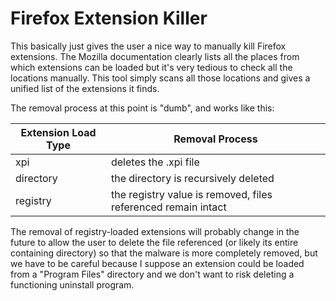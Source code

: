﻿# Firefox Extension Killer

This basically just gives the user a nice way to manually kill Firefox extensions.
The Mozilla documentation clearly lists all the places from which extensions can be
loaded but it's very tedious to check all the locations manually.  This tool simply
scans all those locations and gives a unified list of the extensions it finds.

The removal process at this point is "dumb", and works like this:

| Extension Load Type | Removal Process |
|----------------|-----------------|
|xpi| deletes the .xpi file|
|directory|the directory is recursively deleted|
|registry|the registry value is removed, files referenced remain intact|

The removal of registry-loaded extensions will probably change in the future to allow
the user to delete the file referenced (or likely its entire containing directory) so that the malware 
is more completely removed, but we have to be careful because I suppose an extension could be 
loaded from a "Program Files" directory and we don't want to risk deleting a functioning uninstall program.